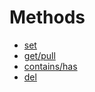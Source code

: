 # Methods

* [set](/docs/methods/set.md)
* [get/pull](/docs/methods/pull.md)
* [contains/has](/docs/methods/has.md)
* [del](/docs/methods/del.md)
